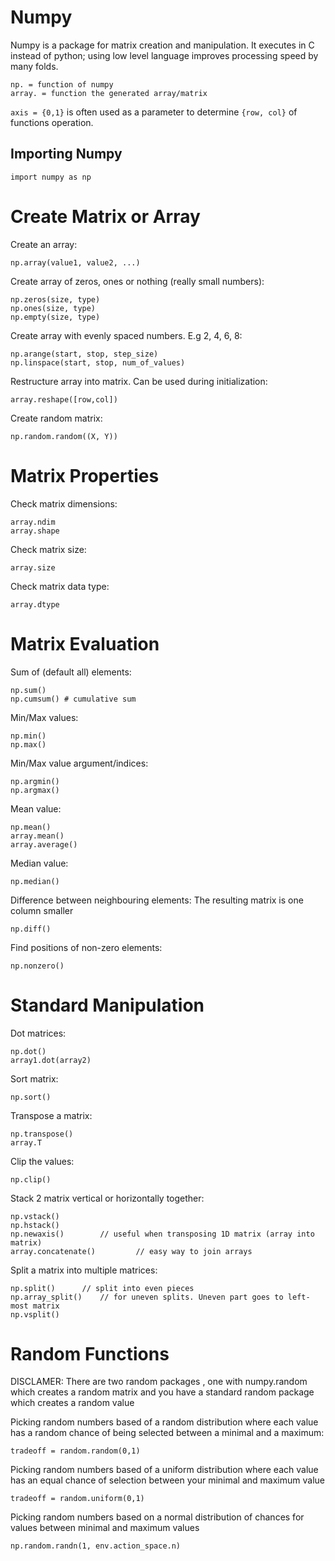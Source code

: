 # Numpy
Numpy is a package for matrix creation and manipulation. It executes in C instead of python; using low level language improves processing speed by many folds. 
```
np. = function of numpy
array. = function the generated array/matrix 
```

`axis = {0,1}` is often used as a parameter to determine `{row, col}` of functions operation.

## Importing Numpy
```
import numpy as np
```
# Create Matrix or Array
Create an array:
```
np.array(value1, value2, ...) 
```
Create array of zeros, ones or nothing (really small numbers):
```
np.zeros(size, type)
np.ones(size, type)
np.empty(size, type)
```

Create array with evenly spaced numbers. E.g 2, 4, 6, 8:
```
np.arange(start, stop, step_size)
np.linspace(start, stop, num_of_values)
```

Restructure array into matrix. Can be used during initialization:
```
array.reshape([row,col])
```

Create random matrix:
```
np.random.random((X, Y)) 
```
# Matrix Properties
Check matrix dimensions:
```
array.ndim
array.shape
```

Check matrix size:
```
array.size
```
Check matrix data type:
```
array.dtype
```

# Matrix Evaluation
Sum of (default all) elements:
```
np.sum()
np.cumsum() # cumulative sum
```

Min/Max values:
```
np.min()
np.max()
```

Min/Max value argument/indices:
```
np.argmin()
np.argmax()
```

Mean value:
```
np.mean()
array.mean()
array.average()
```

Median value:
```
np.median()
```

Difference between neighbouring elements:
The resulting matrix is one column smaller
```
np.diff()
```

Find positions of non-zero elements:
```
np.nonzero()
```

# Standard Manipulation
Dot matrices:
```
np.dot()
array1.dot(array2)
```

Sort matrix:
```
np.sort()
```

Transpose a matrix:
```
np.transpose()
array.T
```

Clip the values:
```
np.clip()
```

Stack 2 matrix vertical or horizontally together:
```
np.vstack()
np.hstack()
np.newaxis()		// useful when transposing 1D matrix (array into matrix)
array.concatenate() 		// easy way to join arrays
```
Split a matrix into multiple matrices:
```
np.split()		// split into even pieces
np.array_split()	// for uneven splits. Uneven part goes to left-most matrix
np.vsplit()
```
# Random Functions
DISCLAMER: There are two random packages , one with numpy.random which creates a random matrix and you have a standard random package which creates a random value

Picking random numbers based of a random distribution where each value has a random chance of being selected between a minimal and a maximum: 
```
tradeoff = random.random(0,1)
```
Picking random numbers based of a uniform distribution where each value has an equal chance of selection between your minimal and maximum value
```
tradeoff = random.uniform(0,1)
```

Picking random numbers based on a normal distribution of chances for values between minimal and maximum values
```
np.random.randn(1, env.action_space.n)
```
